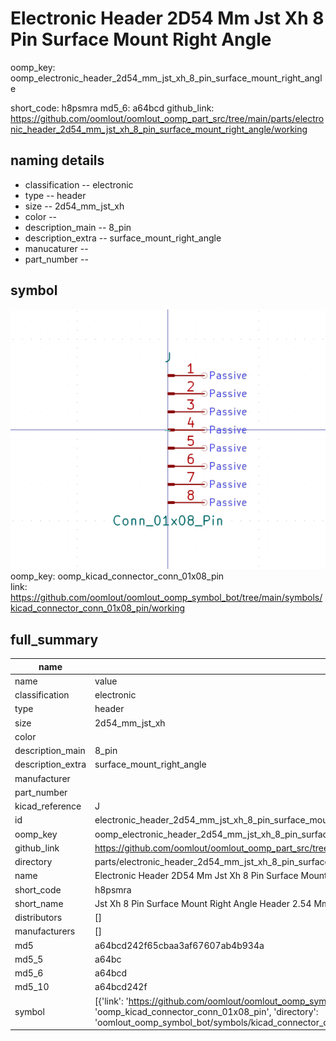 # Electronic Header 2D54 Mm Jst Xh 8 Pin Surface Mount Right Angle
oomp_key: oomp_electronic_header_2d54_mm_jst_xh_8_pin_surface_mount_right_angle 


short_code: h8psmra
md5_6: a64bcd
github_link: https://github.com/oomlout/oomlout_oomp_part_src/tree/main/parts/electronic_header_2d54_mm_jst_xh_8_pin_surface_mount_right_angle/working
## naming details
* classification -- electronic
* type -- header
* size -- 2d54_mm_jst_xh
* color -- 
* description_main -- 8_pin
* description_extra -- surface_mount_right_angle
* manucaturer -- 
* part_number -- 



## symbol

![](symbol/0/working/working_600.png)  
oomp_key: oomp_kicad_connector_conn_01x08_pin  
link: https://github.com/oomlout/oomlout_oomp_symbol_bot/tree/main/symbols/kicad_connector_conn_01x08_pin/working  


## full_summary
| name | value | 
| --- | --- | 
| name | value | 
| classification | electronic | 
| type | header | 
| size | 2d54_mm_jst_xh | 
| color |  | 
| description_main | 8_pin | 
| description_extra | surface_mount_right_angle | 
| manufacturer |  | 
| part_number |  | 
| kicad_reference | J | 
| id | electronic_header_2d54_mm_jst_xh_8_pin_surface_mount_right_angle | 
| oomp_key | oomp_electronic_header_2d54_mm_jst_xh_8_pin_surface_mount_right_angle | 
| github_link | https://github.com/oomlout/oomlout_oomp_part_src/tree/main/parts/electronic_header_2d54_mm_jst_xh_8_pin_surface_mount_right_angle/working | 
| directory | parts/electronic_header_2d54_mm_jst_xh_8_pin_surface_mount_right_angle | 
| name | Electronic Header 2D54 Mm Jst Xh 8 Pin Surface Mount Right Angle | 
| short_code | h8psmra | 
| short_name | Jst Xh 8 Pin Surface Mount Right Angle Header 2.54 Mm Pitch | 
| distributors | [] | 
| manufacturers | [] | 
| md5 | a64bcd242f65cbaa3af67607ab4b934a | 
| md5_5 | a64bc | 
| md5_6 | a64bcd | 
| md5_10 | a64bcd242f | 
| symbol | [{'link': 'https://github.com/oomlout/oomlout_oomp_symbol_bot/tree/main/symbols/kicad_connector_conn_01x08_pin', 'oomp_key': 'oomp_kicad_connector_conn_01x08_pin', 'directory': 'oomlout_oomp_symbol_bot/symbols/kicad_connector_conn_01x08_pin//working/working.kicad_sym'}] | 

